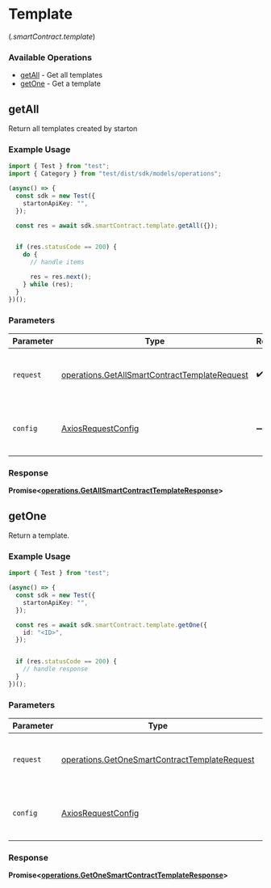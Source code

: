 # Template
(*.smartContract.template*)

### Available Operations

* [getAll](#getall) - Get all templates
* [getOne](#getone) - Get a template

## getAll

Return all templates created by starton

### Example Usage

```typescript
import { Test } from "test";
import { Category } from "test/dist/sdk/models/operations";

(async() => {
  const sdk = new Test({
    startonApiKey: "",
  });

  const res = await sdk.smartContract.template.getAll({});


  if (res.statusCode == 200) {
    do {
      // handle items

      res = res.next();
    } while (res);
  }
})();
```

### Parameters

| Parameter                                                                                                      | Type                                                                                                           | Required                                                                                                       | Description                                                                                                    |
| -------------------------------------------------------------------------------------------------------------- | -------------------------------------------------------------------------------------------------------------- | -------------------------------------------------------------------------------------------------------------- | -------------------------------------------------------------------------------------------------------------- |
| `request`                                                                                                      | [operations.GetAllSmartContractTemplateRequest](../../models/operations/getallsmartcontracttemplaterequest.md) | :heavy_check_mark:                                                                                             | The request object to use for the request.                                                                     |
| `config`                                                                                                       | [AxiosRequestConfig](https://axios-http.com/docs/req_config)                                                   | :heavy_minus_sign:                                                                                             | Available config options for making requests.                                                                  |


### Response

**Promise<[operations.GetAllSmartContractTemplateResponse](../../models/operations/getallsmartcontracttemplateresponse.md)>**


## getOne

Return a template.

### Example Usage

```typescript
import { Test } from "test";

(async() => {
  const sdk = new Test({
    startonApiKey: "",
  });

  const res = await sdk.smartContract.template.getOne({
    id: "<ID>",
  });


  if (res.statusCode == 200) {
    // handle response
  }
})();
```

### Parameters

| Parameter                                                                                                      | Type                                                                                                           | Required                                                                                                       | Description                                                                                                    |
| -------------------------------------------------------------------------------------------------------------- | -------------------------------------------------------------------------------------------------------------- | -------------------------------------------------------------------------------------------------------------- | -------------------------------------------------------------------------------------------------------------- |
| `request`                                                                                                      | [operations.GetOneSmartContractTemplateRequest](../../models/operations/getonesmartcontracttemplaterequest.md) | :heavy_check_mark:                                                                                             | The request object to use for the request.                                                                     |
| `config`                                                                                                       | [AxiosRequestConfig](https://axios-http.com/docs/req_config)                                                   | :heavy_minus_sign:                                                                                             | Available config options for making requests.                                                                  |


### Response

**Promise<[operations.GetOneSmartContractTemplateResponse](../../models/operations/getonesmartcontracttemplateresponse.md)>**

